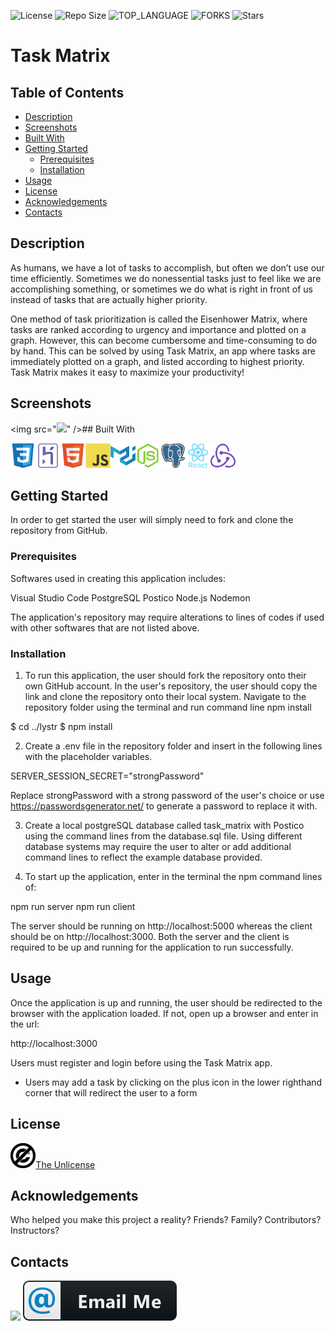 ![License](https://img.shields.io/github/license/emilyschwartau/Emily-Schwartau-solo-project.svg?style=for-the-badge) ![Repo Size](https://img.shields.io/github/languages/code-size/emilyschwartau/Emily-Schwartau-solo-project.svg?style=for-the-badge) ![TOP_LANGUAGE](https://img.shields.io/github/languages/top/emilyschwartau/Emily-Schwartau-solo-project.svg?style=for-the-badge) ![FORKS](https://img.shields.io/github/forks/emilyschwartau/Emily-Schwartau-solo-project.svg?style=for-the-badge&social) ![Stars](https://img.shields.io/github/stars/emilyschwartau/Emily-Schwartau-solo-project.svg?style=for-the-badge)
    
# Task Matrix

## Table of Contents

- [Description](#description)
- [Screenshots](#screenshots)
- [Built With](#built-with)
- [Getting Started](#getting-started)
  - [Prerequisites](#prerequisites)
  - [Installation](#installation)
- [Usage](#usage)
- [License](#license)
- [Acknowledgements](#acknowledgements)
- [Contacts](#contacts)

## Description

As humans, we have a lot of tasks to accomplish, but often we don’t use our time efficiently. Sometimes we do nonessential tasks just to feel like we are accomplishing something, or sometimes we do what is right in front of us instead of tasks that are actually higher priority.

One method of task prioritization is called the Eisenhower Matrix, where tasks are ranked according to urgency and importance and plotted on a graph. However, this can become cumbersome and time-consuming to do by hand. This can be solved by using  Task Matrix, an app where tasks are immediately plotted on a graph, and listed according to highest priority. Task Matrix makes it easy to maximize your productivity!

## Screenshots

<img src="<img src="https://www.emilyschwartau.com/assets/img/portfolio/Screen%20Recording%202021-12-05%20at%207.47.15%20AM.mov" />" />## Built With

<a href="https://developer.mozilla.org/en-US/docs/Web/CSS"><img src="https://raw.githubusercontent.com/devicons/devicon/master/icons/css3/css3-original.svg" height="40px" width="40px" /></a><a href="https://www.heroku.com/"><img src="https://raw.githubusercontent.com/devicons/devicon/master/icons/heroku/heroku-original.svg" height="40px" width="40px" /></a><a href="https://developer.mozilla.org/en-US/docs/Web/HTML"><img src="https://raw.githubusercontent.com/devicons/devicon/master/icons/html5/html5-original.svg" height="40px" width="40px" /></a><a href="https://developer.mozilla.org/en-US/docs/Web/JavaScript"><img src="https://raw.githubusercontent.com/devicons/devicon/master/icons/javascript/javascript-original.svg" height="40px" width="40px" /></a><a href="https://material-ui.com/"><img src="https://raw.githubusercontent.com/devicons/devicon/master/icons/materialui/materialui-original.svg" height="40px" width="40px" /></a><a href="https://nodejs.org/en/"><img src="https://raw.githubusercontent.com/devicons/devicon/master/icons/nodejs/nodejs-original.svg" height="40px" width="40px" /></a><a href="https://www.postgresql.org/"><img src="https://raw.githubusercontent.com/devicons/devicon/master/icons/postgresql/postgresql-original.svg" height="40px" width="40px" /></a><a href="https://reactjs.org/"><img src="https://raw.githubusercontent.com/devicons/devicon/master/icons/react/react-original-wordmark.svg" height="40px" width="40px" /></a><a href="https://redux.js.org/"><img src="https://raw.githubusercontent.com/devicons/devicon/master/icons/redux/redux-original.svg" height="40px" width="40px" /></a>

## Getting Started

In order to get started the user will simply need to fork and clone the repository from GitHub.

### Prerequisites

Softwares used in creating this application includes:

Visual Studio Code
PostgreSQL
Postico
Node.js
Nodemon

The application's repository may require alterations to lines of codes if used with other softwares that are not listed above.

### Installation

1. To run this application, the user should fork the repository onto their own GitHub account. In the user's repository, the user should copy the link and clone the repository onto their local system. Navigate to the repository folder using the terminal and run command line npm install

$ cd ../lystr
$ npm install

2. Create a .env file in the repository folder and insert in the following lines with the placeholder variables.

SERVER_SESSION_SECRET="strongPassword"

Replace strongPassword with a strong password of the user's choice or use https://passwordsgenerator.net/ to generate a password to replace it with.

3. Create a local postgreSQL database called task_matrix with Postico using the command lines from the database.sql file. Using different database systems may require the user to alter or add additional command lines to reflect the example database provided.

4. To start up the application, enter in the terminal the npm command lines of:

npm run server
npm run client

The server should be running on http://localhost:5000 whereas the client should be on http://localhost:3000. Both the server and the client is required to be up and running for the application to run successfully.

## Usage

Once the application is up and running, the user should be redirected to the browser with the application loaded. If not, open up a browser and enter in the url:

http://localhost:3000

Users must register and login before using the Task Matrix app. 

- Users may add a task by clicking on the plus icon in the lower righthand corner that will redirect the user to a form


## License

<a href="https://choosealicense.com/licenses/unlicense/"><img src="https://raw.githubusercontent.com/johnturner4004/readme-generator/master/src/components/assets/images/unlicense.svg" height=40 />The Unlicense</a>

## Acknowledgements

Who helped you make this project a reality? Friends? Family? Contributors? Instructors?

## Contacts

<a href="https://www.linkedin.com/in/Emily Schwartau"><img src="https://img.shields.io/badge/LinkedIn-0077B5?style=for-the-badge&logo=linkedin&logoColor=white" /></a>  <a href="mailto:emilyschwartau@gmail.com"><img src=https://raw.githubusercontent.com/johnturner4004/readme-generator/master/src/components/assets/images/email_me_button_icon_151852.svg /></a>